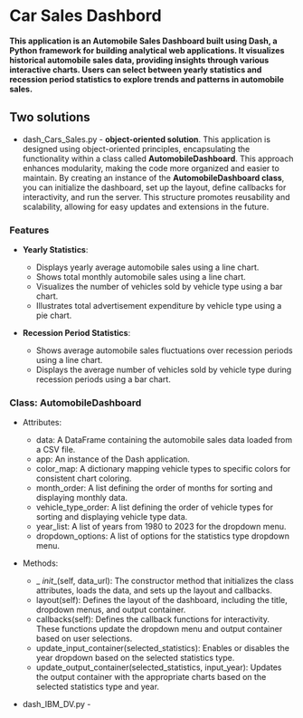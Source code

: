 # Car Sales Dashbord

**This application is an Automobile Sales Dashboard built using Dash, a Python framework for building analytical web applications. It visualizes historical automobile sales data, providing insights through various interactive charts. Users can select between yearly statistics and recession period statistics to explore trends and patterns in automobile sales.**


## Two solutions

- dash_Cars_Sales.py - **object-oriented solution**. This application is designed using object-oriented principles, encapsulating the functionality within a class called **AutomobileDashboard**. This approach enhances modularity, making the code more organized and easier to maintain. By creating an instance of the **AutomobileDashboard class**, you can initialize the dashboard, set up the layout, define callbacks for interactivity, and run the server. This structure promotes reusability and scalability, allowing for easy updates and extensions in the future.

### Features

- **Yearly Statistics**:
  - Displays yearly average automobile sales using a line chart.
  - Shows total monthly automobile sales using a line chart.
  - Visualizes the number of vehicles sold by vehicle type using a bar chart.
  - Illustrates total advertisement expenditure by vehicle type using a pie chart.

- **Recession Period Statistics**:
  - Shows average automobile sales fluctuations over recession periods using a line chart.
  - Displays the average number of vehicles sold by vehicle type during recession periods using a bar chart.

### Class: AutomobileDashboard
* Attributes:
  - data: A DataFrame containing the automobile sales data loaded from a CSV file.
  - app: An instance of the Dash application.
  - color_map: A dictionary mapping vehicle types to specific colors for consistent chart coloring.
  - month_order: A list defining the order of months for sorting and displaying monthly data.
  - vehicle_type_order: A list defining the order of vehicle types for sorting and displaying vehicle type data.
  - year_list: A list of years from 1980 to 2023 for the dropdown menu.
  - dropdown_options: A list of options for the statistics type dropdown menu.
* Methods:
  - _ _init__(self, data_url): The constructor method that initializes the class attributes, loads the data, and sets up the layout and callbacks.
  - layout(self): Defines the layout of the dashboard, including the title, dropdown menus, and output container.
  - callbacks(self): Defines the callback functions for interactivity. These functions update the dropdown menu and output container based on user selections.
  - update_input_container(selected_statistics): Enables or disables the year dropdown based on the selected statistics type.
  - update_output_container(selected_statistics, input_year): Updates the output container with the appropriate charts based on the selected statistics type and year.

* dash_IBM_DV.py - 


